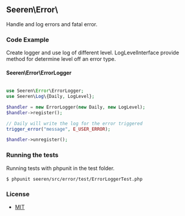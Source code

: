 ## Seeren\Error\

Handle and log errors and fatal error.

### Code Example

Create logger and use log of different level. LogLevelInterface provide method for determine level off an error type.

#### Seeren\Error\ErrorLogger

```php
 
use Seeren\Error\ErrorLogger;
use Seeren\Log\{Daily, LogLevel};

$handler = new ErrorLogger(new Daily, new LogLevel);
$handler->register();

// Daily will write the log for the error triggered 
trigger_error("message", E_USER_ERROR);

$handler->unregister();
```

### Running the tests

Running tests with phpunit in the test folder.

```
$ phpunit seeren/src/error/test/ErrorLoggerTest.php
```

### License

* [MIT](https://github.com/Seeren/Seeren/blob/master/LICENSE)
